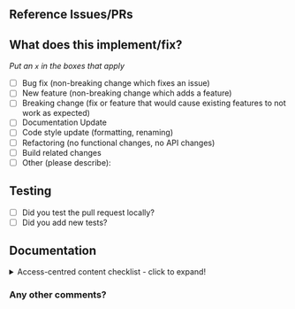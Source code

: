 <!--
Thanks for contributing a pull request! Please ensure you have taken a look at
the contribution guidelines: https://nebari.dev/community
-->

## Reference Issues/PRs
<!--
Example: Fixes #1234. See also #3456.
Please use keywords (e.g., Fixes) to create link to the issues or pull requests
you resolved, so that they will automatically be closed when your pull request
is merged. See https://github.com/blog/1506-closing-issues-via-pull-requests
-->

## What does this implement/fix?

_Put an `x` in the boxes that apply_

- [ ] Bug fix (non-breaking change which fixes an issue)
- [ ] New feature (non-breaking change which adds a feature)
- [ ] Breaking change (fix or feature that would cause existing features to not work as expected)
- [ ] Documentation Update
- [ ] Code style update (formatting, renaming)
- [ ] Refactoring (no functional changes, no API changes)
- [ ] Build related changes
- [ ] Other (please describe):

## Testing

- [ ] Did you test the pull request locally?
- [ ] Did you add new tests?

## Documentation
<!--
  Where is this feature or API documented?

  - If docs exist:
    - Update any references, if relevant. This includes Guides and Nebari Internals docs.
  - If no docs exist:
    - Create a stub for documentation including bullet points for how to use the feature, code snippets (including from 
      happy path tests), etc.
We want to make sure content produced for Nebari is accessible, if you are making significant content contributions 
please address the access-centred guidelines in your content (expand section for more details).
-->

<details>
<summary> Access-centred content checklist - click to expand!</summary>

## Text styling

- [ ] The content is written with [plain language](https://www.plainlanguage.gov/guidelines/) (where relevant).
- [ ] If there are headers, they use the proper header tags in order to do so (with only one level-one header: `H1` or `#` in markdown).
- [ ] All links describe where they link to (for example, check the [Nebari website](https://nebari.dev/)).
- [ ] This content adheres to the Nebari style guides.

## Non-text content

- [ ] All content is represented as text (for example, images need alt text and videos need captions or descriptive transcripts).
- [ ] If there are emojis, there are not more than three in a row.
- [ ] Don't use [flashing GIFs or videos](https://www.w3.org/TR/UNDERSTANDING-WCAG20/seizure-does-not-violate.html).
- [ ] If the content were to be read as plain text, it still makes sense and no information is missing.

</details>

### Any other comments?
<!--
Please be aware that we are a loose team of volunteers so patience is
necessary; assistance handling other issues is very welcome. We value
all user contributions. If we are slow to review, either the pull request needs some benchmarking, tinkering,
convincing, etc. or more likely the reviewers are busy. In either case, we ask for your understanding during the
review process.
Thanks for contributing!
-->
